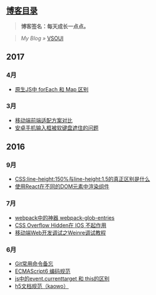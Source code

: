 ## [博客目录](https://github.com/Hancoson/blog/issues)

> **博客签名：每天成长一点点。**

> _My Blog »_ [VSOUI](http://www.vsoui.com/)

## 2017


### 4月
* [原生JS中 forEach 和 Map 区别](https://github.com/Hancoson/blog/issues/12)

### 3月
* [移动端前端适配方案对比](https://github.com/Hancoson/blog/issues/11)
* [安卓手机输入框被软键盘遮住的问题](https://github.com/Hancoson/blog/issues/10)

## 2016


### 9月
* [CSS:line-height:150%与line-height:1.5的真正区别是什么](https://github.com/Hancoson/blog/issues/9)
* [使用React在不同的DOM元素中渲染组件](https://github.com/Hancoson/blog/issues/8)

### 7月
* [webpack中的神器 webpack-glob-entries](https://github.com/Hancoson/blog/issues/7)
* [CSS Overflow Hidden在 IOS 不起作用](https://github.com/Hancoson/blog/issues/6)
* [移动端Web开发调试之Weinre调试教程](https://github.com/Hancoson/blog/issues/5)

### 6月
* [Git常用命令备忘](https://github.com/Hancoson/blog/issues/4)
* [ECMAScript6 编码规范](https://github.com/Hancoson/blog/issues/3)
* [js中的event.currenttarget 和 this的区别](https://github.com/Hancoson/blog/issues/2)
* [h5文档规范（kaowo）](https://github.com/Hancoson/blog/issues/1)

